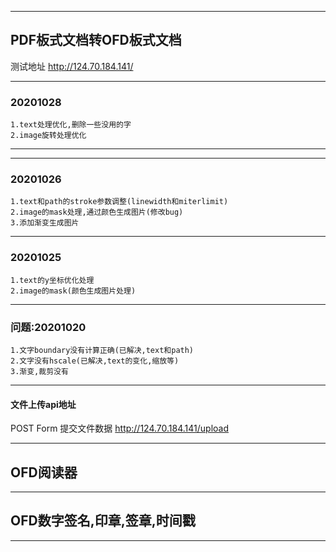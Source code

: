 ***
## PDF板式文档转OFD板式文档
测试地址 http://124.70.184.141/
***
### 20201028
    1.text处理优化,删除一些没用的字
    2.image旋转处理优化
***
***
### 20201026
    1.text和path的stroke参数调整(linewidth和miterlimit)
    2.image的mask处理,通过颜色生成图片(修改bug)
    3.添加渐变生成图片
***
### 20201025
    1.text的y坐标优化处理
    2.image的mask(颜色生成图片处理)
***
### 问题:20201020
    1.文字boundary没有计算正确(已解决,text和path)
    2.文字没有hscale(已解决,text的变化,缩放等)
    3.渐变,裁剪没有
***
#### 文件上传api地址
POST Form 提交文件数据 http://124.70.184.141/upload
***
## OFD阅读器
***
## OFD数字签名,印章,签章,时间戳
***